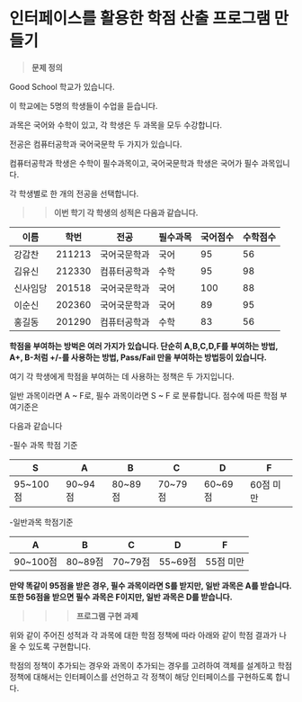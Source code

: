 # **인터페이스를 활용한 학점 산출 프로그램 만들기**


>**문제 정의**


Good School 학교가 있습니다.


이 학교에는 5명의 학생들이 수업을 듣습니다. 


과목은 국어와 수학이 있고, 각 학생은 두 과목을 모두 수강합니다.


전공은 컴퓨터공학과 국어국문학 두 가지가 있습니다. 


컴퓨터공학과 학생은 수학이 필수과목이고, 국어국문학과 학생은 국어가 필수 과목입니다.



각 학생별로 한 개의 전공을 선택합니다.



>>**이번 학기 각 학생의 성적은 다음과 같습니다.**



|이름|학번|전공|필수과목|국어점수|수학점수|
|--|--|--|--|--|--| 
|강감찬|	211213	|국어국문학과|	국어|	95	|56|
|김유신|	212330|	컴퓨터공학과|	수학|	95	|98|
|신사임당|	201518|	국어국문학과|	국어|	100|	88|
|이순신|	202360|	국어국문학과|	국어|	89	|95|
|홍길동|	201290	|컴퓨터공학과|	수학|	83|	56|


**학점을 부여하는 방벅은 여러 가지가 있습니다. 단순히 A,B,C,D,F를 부여하는 방법,
A+, B-처럼 +/-를 사용하는 방법, Pass/Fail 만을 부여하는 방법등이 있습니다.**


여기 각 학생에게 학점을 부여하는 데 사용하는 정책은 두 가지입니다. 


일반 과목이라면 A ~ F로, 필수 과목이라면 S ~ F 로 분류합니다. 점수에 따른 학점 부여기준은


다음과 같습니다


-필수 과목 학점 기준

|S|A|B|C|D|F|
|--|--|--|--|--|--|
|95~100점|	90~94점|	80~89점	|70~79점|	60~69점|	60점 미만|


-일반과목 학점기준


|A|B|C|D|F|
|--|--|--|--|--|
|90~100점|	80~89점|	70~79점|	55~69점|	55점 미만|



**만약 똑같이 95점을 받은 경우, 필수 과목이라면 S를 받지만, 일반 과목은 A를 받습니다.
또한 56점을 받으면 필수 과목은 F이지만, 일반 과목은 D를 받습니다.**



>>>**프로그램 구현 과제**


위와 같이 주어진 성적과 각 과목에 대한 학점 정책에 따라 아래와 같이 학점 결과가 나올 수 있도록 구현합니다.

학점의 정책이 추가되는 경우와 과목이 추가되는 경우를 고려하여 객체를 설계하고 학점 정책에 대해서는 인터페이스를 선언하고 각 정책이 해당 인터페이스를 구현하도록 합니다.
